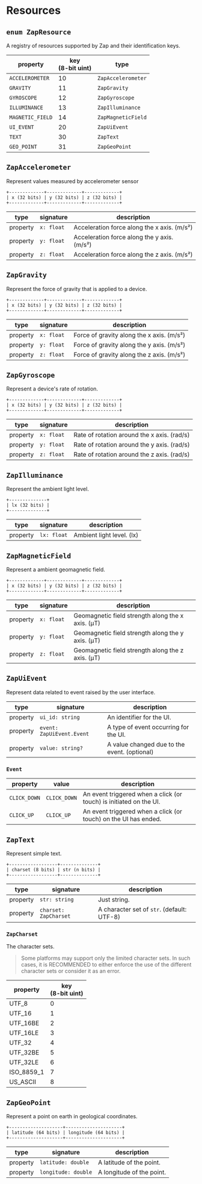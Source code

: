 # Resources

## `enum ZapResource`

A registry of resources supported by Zap and their identification keys.

| property | key<br>(8-bit uint) | type |
|------|-----------|-------------|
| `ACCELEROMETER` | 10 | `ZapAccelerometer` |
| `GRAVITY` | 11 | `ZapGravity` |
| `GYROSCOPE` | 12 | `ZapGyroscope` |
| `ILLUMINANCE` | 13 | `ZapIlluminance` |
| `MAGNETIC_FIELD` | 14 | `ZapMagneticField` |
| `UI_EVENT` | 20 | `ZapUiEvent` |
| `TEXT` | 30 | `ZapText` |
| `GEO_POINT` | 31 | `ZapGeoPoint` |

## `ZapAccelerometer`

Represent values measured by accelerometer sensor

```text
+-------------+-------------+-------------+
| x (32 bits) | y (32 bits) | z (32 bits) |
+-------------+-------------+-------------+
```

| type | signature | description |
|------|-----------|-------------|
| property | `x: float` | Acceleration force along the x axis. (m/s²) |
| property | `y: float` | Acceleration force along the y axis. (m/s²) |
| property | `z: float` | Acceleration force along the z axis. (m/s²) |

## `ZapGravity`

Represent the force of gravity that is applied to a device.

```text
+-------------+-------------+-------------+
| x (32 bits) | y (32 bits) | z (32 bits) |
+-------------+-------------+-------------+
```

| type | signature | description |
|------|-----------|-------------|
| property | `x: float` | Force of gravity along the x axis. (m/s²) |
| property | `y: float` | Force of gravity along the y axis. (m/s²) |
| property | `z: float` | Force of gravity along the z axis. (m/s²) |

## `ZapGyroscope`

Represent a device's rate of rotation.

```text
+-------------+-------------+-------------+
| x (32 bits) | y (32 bits) | z (32 bits) |
+-------------+-------------+-------------+
```

| type | signature | description |
|------|-----------|-------------|
| property | `x: float` | Rate of rotation around the x axis. (rad/s) |
| property | `y: float` | Rate of rotation around the y axis. (rad/s) |
| property | `z: float` | Rate of rotation around the z axis. (rad/s) |

## `ZapIlluminance`

Represent the ambient light level.

```text
+--------------+
| lx (32 bits) |
+--------------+
```

| type | signature | description |
|------|-----------|-------------|
| property | `lx: float` | Ambient light level. (lx) |

## `ZapMagneticField`

Represent a ambient geomagnetic field.

```text
+-------------+-------------+-------------+
| x (32 bits) | y (32 bits) | z (32 bits) |
+-------------+-------------+-------------+
```

| type | signature | description |
|------|-----------|-------------|
| property | `x: float` | Geomagnetic field strength along the x axis. (μT) |
| property | `y: float` | Geomagnetic field strength along the y axis. (μT) |
| property | `z: float` | Geomagnetic field strength along the z axis. (μT) |

## `ZapUiEvent`

Represent data related to event raised by the user interface.

| type | signature | description |
|------|-----------|-------------|
| property | `ui_id: string` | An identifier for the UI. |
| property | `event: ZapUiEvent.Event` | A type of event occurring for the UI. |
| property | `value: string?` | A value changed due to the event. (optional) |

### `Event`

| property | value | description |
|------|-----------|-------------|
| `CLICK_DOWN` | `CLICK_DOWN` | An event triggered when a click (or touch) is initiated on the UI. |
| `CLICK_UP` | `CLICK_UP` | An event triggered when a click (or touch) on the UI has ended. |

## `ZapText`

Represent simple text.

```text
+------------------+--------------+
| charset (8 bits) | str (n bits) |
+------------------+--------------+
```

| type | signature | description |
|------|-----------|-------------|
| property | `str: string` | Just string. |
| property | `charset: ZapCharset` | A character set of `str`. (default: UTF-8) |

### `ZapCharset`

The character sets.

> Some platforms may support only the limited character sets. In such cases, it is RECOMMENDED to either enforce the use of the different character sets or consider it as an error.

| property | key<br>(8-bit uint) |
|----------|---------------------|
| UTF_8 | 0 |
| UTF_16 | 1 |
| UTF_16BE | 2 |
| UTF_16LE | 3 |
| UTF_32 | 4 |
| UTF_32BE | 5 |
| UTF_32LE | 6 |
| ISO_8859_1 | 7 |
| US_ASCII | 8 |

## `ZapGeoPoint`

Represent a point on earth in geological coordinates.

```text
+--------------------+---------------------+
| latitude (64 bits) | longitude (64 bits) |
+--------------------+---------------------+
```

| type | signature | description |
|------|-----------|-------------|
| property | `latitude: double` | A latitude of the point. |
| property | `longitude: double` | A longitude of the point. |

